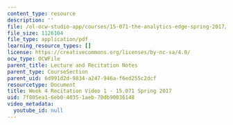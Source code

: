 ```yaml
---
content_type: resource
description: ''
file: /ol-ocw-studio-app/courses/15-071-the-analytics-edge-spring-2017/7f805ea16eb040351aeb70db90036148_MIT15_071S17_Unit4_Recitation.pdf
file_size: 1126104
file_type: application/pdf
learning_resource_types: []
license: https://creativecommons.org/licenses/by-nc-sa/4.0/
ocw_type: OCWFile
parent_title: Lecture and Recitation Notes
parent_type: CourseSection
parent_uid: 6d991d2d-9834-a247-946a-f6ed255c2dcf
resourcetype: Document
title: Week 4 Recitation Video 1 - 15.071 Spring 2017
uid: 7f805ea1-6eb0-4035-1aeb-70db90036148
video_metadata:
  youtube_id: null
---
```

